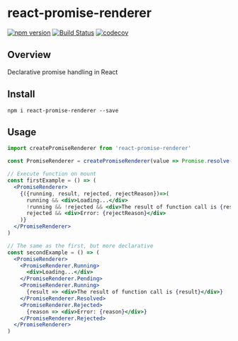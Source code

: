 # react-promise-renderer

[![npm version](https://badge.fury.io/js/react-promise-renderer.svg)](https://badge.fury.io/js/react-promise-renderer)
[![Build Status](https://travis-ci.org/kuzn-ilya/react-promise-renderer.svg?branch=master)](https://travis-ci.org/kuzn-ilya/react-promise-renderer.svg)
[![codecov](https://codecov.io/gh/kuzn-ilya/react-promise-renderer/branch/master/graph/badge.svg)](https://codecov.io/gh/kuzn-ilya/react-promise-renderer)

## Overview

Declarative promise handling in React

## Install

`npm i react-promise-renderer --save`

## Usage

```jsx
import createPromiseRenderer from 'react-promise-renderer'

const PromiseRenderer = createPromiseRenderer(value => Promise.resolve(42))

// Execute function on mount
const firstExample = () => (
  <PromiseRenderer>
    {({running, result, rejected, rejectReason})=>(
      running && <div>Loading...</div>
      !running && !rejected && <div>The result of function call is {result}</div>
      rejected && <div>Error: {rejectReason}</div>
    )}
  </PromiseRenderer>
)

// The same as the first, but more declarative
const secondExample = () => (
  <PromiseRenderer>
    <PromiseRenderer.Running>
      <div>Loading...</div>
    </PromiseRenderer.Pending>
    <PromiseRenderer.Running>
      {result => <div>The result of function call is {result}</div>}
    </PromiseRenderer.Resolved>
    <PromiseRenderer.Rejected>
      {reason => <div>Error: {reason}</div>}
    </PromiseRenderer.Rejected>
  </PromiseRenderer>
)
```

